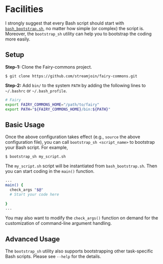 # Facilities #

I strongly suggest that every Bash script should start with [`bash_bootstrap.sh`](../lib/bash_bootstrap.sh), no matter how simple (or complex) the script is. Moreover, the `bootstrap_sh` utility can help you to bootstrap the coding more easily. 

## Setup ##

**Step-1:** Clone the Fairy-commons project. 

```
$ git clone https://github.com/streamjoin/fairy-commons.git
```

**Step-2:** Add `bin/` to the system `PATH` by adding the following lines to `~/.bashrc` or `~/.bash_profile`. 

```bash
# Fairy
export FAIRY_COMMONS_HOME="/path/to/fairy"
export PATH="${FAIRY_COMMONS_HOME}/bin:${PATH}"
```

## Basic Usage ##

Once the above configuration takes effect (e.g., `source` the above configuration file), you can call `bootstrap_sh <script_name>` to bootstrap your Bash script. For example, 

```
$ bootstrap_sh my_script.sh
```

The `my_script.sh` script will be instantiated from `bash_bootstrap.sh`. Then you can start coding in the `main()` function. 

```bash
...
main() {
  check_args "$@"
  # Start your code here
  
}
...
```

You may also want to modify the `check_args()` function on demand for the customization of command-line argument handling. 

## Advanced Usage ##

The `bootstrap_sh` utility also supports bootstrapping other task-specific Bash scripts. Please see `--help` for the details. 
